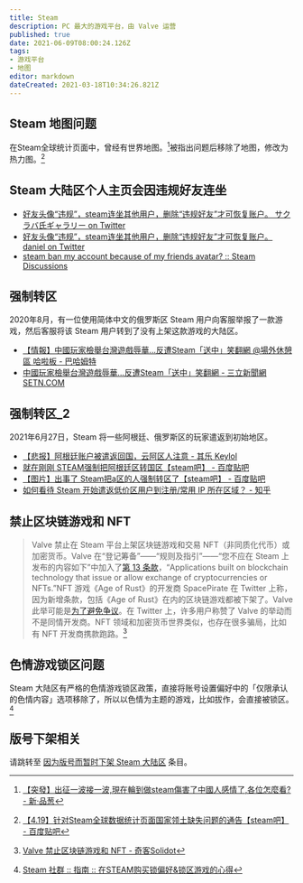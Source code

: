 ```yaml
---
title: Steam
description: PC 最大的游戏平台，由 Valve 运营
published: true
date: 2021-06-09T08:00:24.126Z
tags: 
- 游戏平台
- 地图
editor: markdown
dateCreated: 2021-03-18T10:34:26.821Z
---
```


## Steam 地图问题

在Steam全球统计页面中，曾经有世界地图。[^23879]被指出问题后移除了地图，修改为热力图。[^66291]

[^23879]: [【突發】出征一波接一波,現在輪到做steam傷害了中國人感情了,各位怎麼看? - 新·品葱](https://web.archive.org/web/20200922112943/https://pincong.rocks/question/23879)

[^66291]: [【4.19】针对Steam全球数据统计页面国家领土缺失问题的通告【steam吧】 - 百度贴吧](https://web.archive.org/web/20210408050506/https://tieba.baidu.com/p/6629141990)

## Steam 大陆区个人主页会因违规好友连坐

+ [好友头像“违规”，steam连坐其他用户，删除“违规好友”才可恢复账户。 サクラバ氏ギャラリー on Twitter](https://archive.is/qe2Xe "https://twitter.com/SakurabaMay/status/1229632986234011648")
+ [好友头像“违规”，steam连坐其他用户，删除“违规好友”才可恢复账户。 daniel on Twitter](https://archive.is/oTESb "https://twitter.com/DanielDanielabc/status/1229827961416605696")
+ [steam ban my account because of my friends avatar? :: Steam Discussions](https://web.archive.org/web/20201026151953/https://steamcommunity.com/discussions/forum/0/1753525161665982061/)

## 强制转区

2020年8月，有一位使用简体中文的俄罗斯区 Steam 用户向客服举报了一款游戏，然后客服将该 Steam 用户转到了没有上架这款游戏的大陆区。

+ [【情報】中國玩家檢舉台灣遊戲辱華…反遭Steam「送中」笑翻網 @場外休憩區 哈啦板 - 巴哈姆特](https://web.archive.org/web/20210609075244/https://forum.gamer.com.tw/C.php?bsn=60076&snA=5854690)
+ [中國玩家檢舉台灣遊戲辱華…反遭Steam「送中」笑翻網 - 三立新聞網 SETN.COM](https://web.archive.org/web/20210609075240/https://www.setn.com/News.aspx?NewsID=794782)

## 强制转区_2

2021年6月27日，Steam 将一些阿根廷、俄罗斯区的玩家遣返到初始地区。

+ [【悲报】阿根廷账户被遣返回国，云阿区人注意 - 其乐 Keylol](https://archive.is/mwocj "https://keylol.com/t727233-1-1")
+ [就在刚刚 STEAM强制把阿根廷区转国区【steam吧】 - 百度贴吧](https://web.archive.org/web/20210627034813/https://tieba.baidu.com/p/7424355145)
+ [【图片】出事了 Steam把a区的人强制转区了【steam吧】 - 百度贴吧](https://web.archive.org/web/20210627034735/https://tieba.baidu.com/p/7424321967)
+ [如何看待 Steam 开始遣返低价区用户到注册/常用 IP 所在区域？ - 知乎](https://web.archive.org/web/20210629024204/https://www.zhihu.com/question/468158380)

## 禁止区块链游戏和 NFT

> Valve 禁止在 Steam 平台上架区块链游戏和交易 NFT（非同质化代币）或加密货币。Valve 在“登记筹备”——“规则及指引”——“您不应在 Steam 上发布的内容如下”中加入了[第 13 条款](https://partner.steamgames.com/doc/gettingstarted/onboarding)，“Applications built on blockchain technology that issue or allow exchange of cryptocurrencies or NFTs.”NFT 游戏《Age of Rust》的开发商 SpacePirate 在 Twitter 上称，因为新增条款，包括《Age of Rust》在内的区块链游戏都被下架了。Valve 此举可能是[为了避免争议](https://games.slashdot.org/story/21/10/15/2027254/valve-bans-blockchain-games-and-nfts-on-steam)。在 Twitter 上，许多用户称赞了 Valve 的举动而不是同情开发商。NFT 领域和加密货币世界类似，也存在很多骗局，比如有 NFT 开发商携款跑路。[^s13r]

[^s13r]: [Valve 禁止区块链游戏和 NFT - 奇客Solidot](https://www.solidot.org/story?sid=69261)

## 色情游戏锁区问题

Steam 大陆区有严格的色情游戏锁区政策，直接将账号设置偏好中的「仅限承认的色情内容」选项移除了，所以以色情为主题的游戏，比如拔作，会直接被锁区。[^1938089011]

[^1938089011]: [Steam 社群 :: 指南 :: 在STEAM购买锁偏好&锁区游戏的心得](https://steamcommunity.com/sharedfiles/filedetails/?id=1938089011)

## 版号下架相关

请跳转至 [因为版号而暂时下架 Steam 大陆区](/unclear/因为版号而暂时下架_Steam_大陆区.md) 条目。
